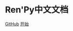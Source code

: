 # Ren'Py中文文档

[GitHub](https://github.com/Daodanfd5/renpydocs-chinese-faq)
[开始](https://gh-rpydoc.dreamdawn.net/#/?id=ren39py%e7%ae%80%e4%bd%93%e4%b8%ad%e6%96%87%e9%9d%9e%e5%ae%98%e6%96%b9%e6%95%99%e7%a8%8b)
